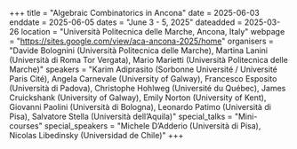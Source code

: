 +++
title = "Algebraic Combinatorics in Ancona"
date = 2025-06-03
enddate = 2025-06-05
dates = "June 3 - 5, 2025"
dateadded = 2025-03-26
location = "Università Politecnica delle Marche, Ancona, Italy"
webpage = "https://sites.google.com/view/aca-ancona-2025/home"
organisers = "Davide Bolognini (Università Politecnica delle Marche), Martina Lanini (Università di Roma Tor Vergata), Mario Marietti (Università Politecnica delle Marche)"
speakers = "Karim Adiprasito (Sorbonne Université / Université Paris Cité), Angela Carnevale (University of Galway), Francesco Esposito (Università di Padova), Christophe Hohlweg (Université du Québec), James Cruickshank (University of Galway), Emily Norton (University of Kent), Giovanni Paolini (Università di Bologna), Leonardo Patimo (Università di Pisa), Salvatore Stella (Università dell’Aquila)"
special_talks = "Mini-courses"
special_speakers = "Michele D’Adderio (Università di Pisa), Nicolas Libedinsky (Universidad de Chile)"
+++
